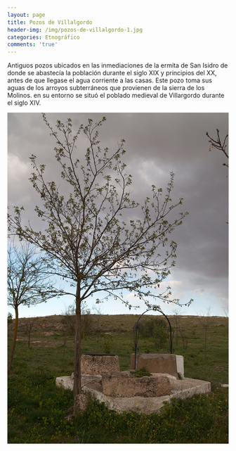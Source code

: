 ```yaml
---
layout: page
title: Pozos de Villalgordo
header-img: /img/pozos-de-villalgordo-1.jpg
categories: Etnográfico
comments: 'true'
---
```



Antiguos pozos ubicados en las inmediaciones de la ermita de San Isidro de donde se abastecía la población durante el siglo XIX y principios del XX, antes de que llegase el agua corriente a las casas. Este pozo toma sus aguas de los arroyos subterráneos que provienen de la sierra de los Molinos. en su entorno se situó el poblado medieval de Villargordo durante el siglo XIV.

<div class="photos">
<img src="/img/pozos-de-villalgordo-1.jpg" alt="Pozos de Villalgordo">
</div>

